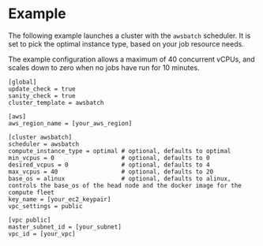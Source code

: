 # Example<a name="examples"></a>

The following example launches a cluster with the `awsbatch` scheduler\. It is set to pick the optimal instance type, based on your job resource needs\.

The example configuration allows a maximum of 40 concurrent vCPUs, and scales down to zero when no jobs have run for 10 minutes\.

```
[global]
update_check = true
sanity_check = true
cluster_template = awsbatch

[aws]
aws_region_name = [your_aws_region]

[cluster awsbatch]
scheduler = awsbatch
compute_instance_type = optimal # optional, defaults to optimal
min_vcpus = 0                   # optional, defaults to 0
desired_vcpus = 0               # optional, defaults to 4
max_vcpus = 40                  # optional, defaults to 20
base_os = alinux                # optional, defaults to alinux, controls the base_os of the head node and the docker image for the compute fleet
key_name = [your_ec2_keypair]
vpc_settings = public

[vpc public]
master_subnet_id = [your_subnet]
vpc_id = [your_vpc]
```